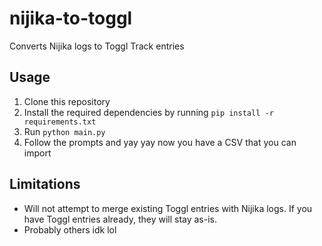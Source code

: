 # nijika-to-toggl
Converts Nijika logs to Toggl Track entries

## Usage

1. Clone this repository
2. Install the required dependencies by running `pip install -r requirements.txt`
3. Run `python main.py`
4. Follow the prompts and yay yay now you have a CSV that you can import

## Limitations

- Will not attempt to merge existing Toggl entries with Nijika logs. If you have Toggl entries already, they will stay as-is.
- Probably others idk lol